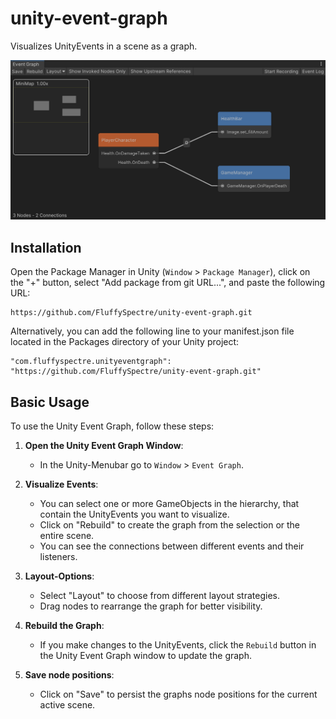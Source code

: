 # unity-event-graph

Visualizes UnityEvents in a scene as a graph.

![Screenshot](Media/screenshot1.png)

## Installation

Open the Package Manager in Unity (`Window` > `Package Manager`), click on the "+" button, select "Add package from git URL...", and paste the following URL:

```
https://github.com/FluffySpectre/unity-event-graph.git
```

Alternatively, you can add the following line to your manifest.json file located in the Packages directory of your Unity project:

```
"com.fluffyspectre.unityeventgraph": "https://github.com/FluffySpectre/unity-event-graph.git"
```

## Basic Usage

To use the Unity Event Graph, follow these steps:

1. **Open the Unity Event Graph Window**:
    - In the Unity-Menubar go to `Window` > `Event Graph`.

2. **Visualize Events**:
    - You can select one or more GameObjects in the hierarchy, that contain the UnityEvents you want to visualize.
    - Click on "Rebuild" to create the graph from the selection or the entire scene.
    - You can see the connections between different events and their listeners.

3. **Layout-Options**:
    - Select "Layout" to choose from different layout strategies.
    - Drag nodes to rearrange the graph for better visibility.

4. **Rebuild the Graph**:
    - If you make changes to the UnityEvents, click the `Rebuild` button in the Unity Event Graph window to update the graph.

5. **Save node positions**:
    - Click on "Save" to persist the graphs node positions for the current active scene.
